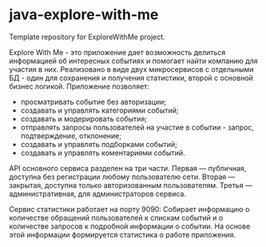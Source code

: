 # java-explore-with-me
Template repository for ExploreWithMe project.

Explore With Me - это приложение дает возможность делиться информацией об интересных событиях и помогает найти компанию для участия в них. Реализовано в виде двух микросервисов с отдельными БД - один для сохранения и получения статистики, второй с основной бизнес логикой. Приложение позволяет:
- просматривать событие без авторизации;
- создавать  и управлять категориями событий;
- создавать и модерировать события;
- отправлять запросы пользователей на участие в событии - запрос, подтверждение, отклонение;
- создавать и управлять подборками событий;
- создавать и управлять коментариями событий.

API основного сервиса разделен на три части. Первая — публичная, доступна без регистрации любому пользователю сети. Вторая — закрытая, доступна только авторизованным пользователям. Третья — административная, для администраторов сервиса. 

Сервис статистики работает на порту 9090:
Собирает информацию  о количестве обращений пользователей к спискам событий и о количестве запросов к подробной информации о событии. На основе этой информации формируется статистика о работе приложения.

